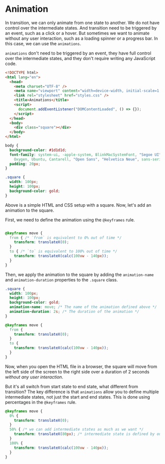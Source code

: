 # Animation

In transition, we can only animate from one state to another. We do not have control over the intermediate states. And transition need to be triggered by an event, such as a click or a hover. But sometimes we want to animate without any user interaction, such as a loading spinner or a progress bar. In this case, we can use the `animations`.

`animations` don't need to be triggered by an event, they have full control over the intermediate states, and they don't require writing any JavaScript code.

```html
<!DOCTYPE html>
<html lang="en">
  <head>
    <meta charset="UTF-8" />
    <meta name="viewport" content="width=device-width, initial-scale=1.0" />
    <link rel="stylesheet" href="styles.css" />
    <title>Animations</title>
    <script>
      document.addEventListener("DOMContentLoaded", () => {});
    </script>
  </head>
  <body>
    <div class="square"></div>
  </body>
</html>
```

```css
body {
  background-color: #1d1d1d;
  font-family: system-ui, -apple-system, BlinkMacSystemFont, "Segoe UI", Roboto,
    Oxygen, Ubuntu, Cantarell, "Open Sans", "Helvetica Neue", sans-serif;
  padding: 20px;
}

.square {
  width: 100px;
  height: 100px;
  background-color: gold;
}
```

Above is a simple HTML and CSS setup with a square. Now, let's add an animation to the square.

First, we need to define the animation using the `@keyframes` rule.
```css

@keyframes move {
  from { /* `from` is equivalent to 0% out of time */
    transform: translateX(0);
  }
  to { /* `to` is equivalent to 100% out of time */
    transform: translateX(calc(100vw - 140px));
  }
}
```

Then, we apply the animation to the square by adding the `animation-name` and `animation-duration` properties to the `.square` class.

```css
.square {
  width: 100px;
  height: 100px;
  background-color: gold;
  animation-name: move; /* The name of the animation defined above */
  animation-duration: 2s; /* The duration of the animation */
}

@keyframes move {
  from {
    transform: translateX(0);
  }
  to {
    transform: translateX(calc(100vw - 140px));
  }
}
```

Now, when you open the HTML file in a browser, the square will move from the left side of the screen to the right side over a duration of 2 seconds *without any user interaction*.

But it's all switch from start state to end state, what different from transition?
The key difference is that `animations` allow you to define multiple intermediate states, not just the start and end states. This is done using percentages in the `@keyframes` rule.

```css
@keyframes move {
  0% {
    transform: translateX(0);
  }
  50% { /* we can add intermediate states as much as we want */
    transform: translateX(80px); /* intermediate state is defined by ourself, not by browser, this is the key difference from transition */
  }
  100% {
    transform: translateX(calc(100vw - 140px));
  }
}
```
```
